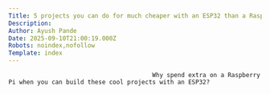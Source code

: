 ```yaml
---
Title: 5 projects you can do for much cheaper with an ESP32 than a Raspberry Pi
Description: 
Author: Ayush Pande
Date: 2025-09-10T21:00:19.000Z
Robots: noindex,nofollow
Template: index
---
```


                                            Why spend extra on a Raspberry Pi when you can build these cool projects with an ESP32?
                                        